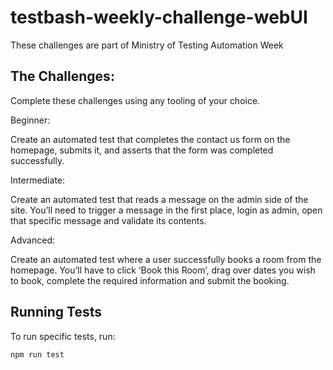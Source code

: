 # testbash-weekly-challenge-webUI
These challenges are part of Ministry of Testing Automation Week

## The Challenges:
Complete these challenges using any tooling of your choice.

Beginner:

Create an automated test that completes the contact us form on the homepage, submits it, and asserts that the form was completed successfully.

Intermediate:

Create an automated test that reads a message on the admin side of the site.
You’ll need to trigger a message in the first place, login as admin, open that specific message and validate its contents.

Advanced:

Create an automated test where a user successfully books a room from the homepage.
You’ll have to click ‘Book this Room’, drag over dates you wish to book, complete the required information and submit the booking.

## Running Tests

To run specific tests, run:

    npm run test
